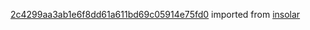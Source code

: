 [2c4299aa3ab1e6f8dd61a611bd69c05914e75fd0](https://github.com/insolar/insolar/commit/2c4299aa3ab1e6f8dd61a611bd69c05914e75fd0) imported from [insolar](https://github.com/insolar/insolar)
